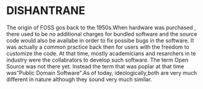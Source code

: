 # DISHANTRANE
The origin of FOSS gos back to the 1950s.When hardware was purchased , there used to be no additional charges for bundled software and the source code would also be availabe in order to fix possibe bugs in the software.
It was actually a common practice back then for users with the freedom to customize the code.
At that time, mostly academicians and resarchers in te industry were the collabrators to develop such software.
The term Open Source was not there yet. Instead the term that was poplar at that time was"Public Domain Software".As of today, ideologically,both are very much different in nature although they sound very much similar.
